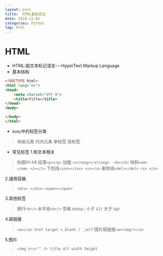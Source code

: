 ```yaml
---
layout: post
title:  HTML基础语法
date: 2018-11-04
categories: Python
tag: html
---
```

# HTML
* HTML:超文本标记语言---HyperText Markup Language
* 基本结构
```  html
<!DOCTYPE html>
<html lang="en">
<head>
    <meta charset="UTF-8">
    <title>Title</title>
</head>
<body>

</body>
</html>
```
* `body`中的标签分类
> 块级元素
行内元素
单标签
双标签
* 常见标签
1.和文本相关
> 标题h1-h6
段落`<p></p>`
加粗 `<strong></strong>  <b></b>`
倾斜`<em></em> <i></i>`
下划线`<ins></ins> <u></u>`
删除线`<del></del> <s> </s>`

2.通用容器
> `<div> </div>`
`<span></span>`

3.其他标签
> 换行`<br/>`
水平线`<hr/>`
空格 `&nbsp;`
小于 `&lt`
大于 `&gt`

4.超链接
> `<a></a> href target =_blank / _self`
图片超链接`<a><img/></a>`

5.图片
> `<img src="" /> title alt width height`





